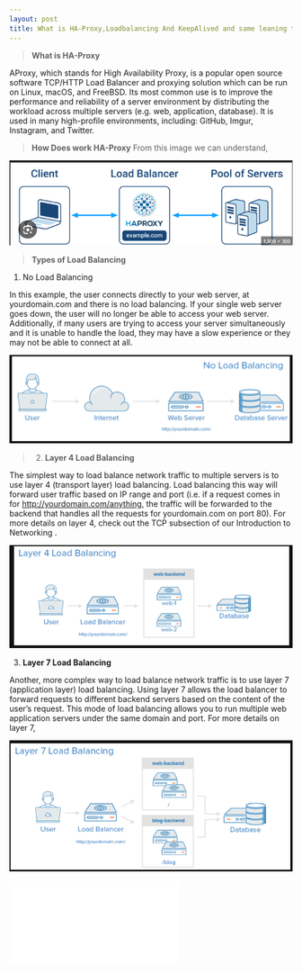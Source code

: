 ```yaml
---
layout: post
title: What is HA-Proxy,Loadbalancing And KeepAlived and same leaning topics,
---
```


> **What is HA-Proxy**

 AProxy, which stands for High Availability Proxy, is a popular open source software TCP/HTTP Load Balancer and proxying solution which can be run on Linux, macOS, and FreeBSD. Its most common use is to improve the performance and reliability of a server environment by distributing the workload across multiple servers (e.g. web, application, database). It is used in many high-profile environments, including: GitHub, Imgur, Instagram, and Twitter.

> **How Does work HA-Proxy**
From this image we can understand,

![Image](../images/HAProxy.png)

> **Types of Load Balancing**

1. No Load Balancing

 In this example, the user connects directly to your web server, at yourdomain.com and there is no load balancing. If your single web server goes down, the user will no longer be able to access your web server. Additionally, if many users are trying to access your server simultaneously and it is unable to handle the load, they may have a slow experience or they may not be able to connect at all.​

![From this image we can understand](../images/No%20load%20blnce.png)


> 2. **Layer 4 Load Balancing**

 The simplest way to load balance network traffic to multiple servers is to use layer 4 (transport layer) load balancing. Load balancing this way will forward user traffic based on IP range and port (i.e. if a request comes in for http://yourdomain.com/anything, the traffic will be forwarded to the backend that handles all the requests for yourdomain.com on port 80). For more details on layer 4, check out the TCP subsection of our Introduction to Networking .


![We can understand from this image](../images/4%20layer.png)

3. **Layer 7 Load Balancing**

  Another, more complex way to load balance network traffic is to use layer 7 (application layer) load balancing. Using layer 7 allows the load balancer to forward requests to different backend servers based on the content of the user’s request. This mode of load balancing allows you to run multiple web application servers under the same domain and port. For more details on layer 7,

![We can understand from this image](../images/7%20layer.png)

![sdf](../images/Understandig%20of%20Openstack.pdf)